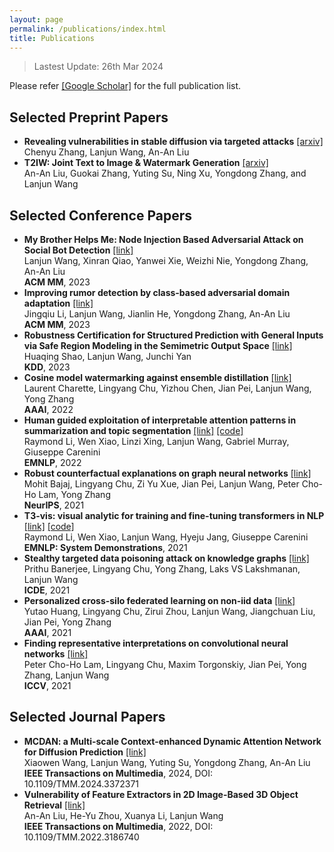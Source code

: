 ```yaml
---
layout: page
permalink: /publications/index.html
title: Publications
---
```


> Lastest Update: 26th Mar 2024&nbsp;

Please refer [[Google Scholar]](https://scholar.google.com/citations?hl=zh-CN&user=-uhnrYUAAAAJ) for the full publication list.

## Selected Preprint Papers
- **Revealing vulnerabilities in stable diffusion via targeted attacks** [[arxiv]](https://arxiv.org/pdf/2401.08725v1.pdf) <br>Chenyu Zhang, Lanjun Wang, An-An Liu<br>
- **T2IW: Joint Text to Image & Watermark Generation** [[arxiv]](https://arxiv.org/pdf/2309.03815.pdf) <br>An-An Liu, Guokai Zhang, Yuting Su, Ning Xu, Yongdong Zhang, and Lanjun Wang<br>


## Selected Conference Papers
  
- **My Brother Helps Me: Node Injection Based Adversarial Attack on Social Bot Detection** [[link]](https://dl.acm.org/doi/abs/10.1145/3581783.3612396) <br>Lanjun Wang, Xinran Qiao, Yanwei Xie, Weizhi Nie, Yongdong Zhang, An-An Liu<br> **ACM MM**, 2023
- **Improving rumor detection by class-based adversarial domain adaptation** [[link]](https://dl.acm.org/doi/abs/10.1145/3581783.3612501) <br>Jingqiu Li, Lanjun Wang, Jianlin He, Yongdong Zhang, An-An Liu<br> **ACM MM**, 2023
- **Robustness Certification for Structured Prediction with General Inputs via Safe Region Modeling in the Semimetric Output Space** [[link]](https://dl.acm.org/doi/abs/10.1145/3580305.3599493) <br>Huaqing Shao, Lanjun Wang, Junchi Yan<br> **KDD**, 2023
- **Cosine model watermarking against ensemble distillation** [[link]](https://ojs.aaai.org/index.php/AAAI/article/view/21184) <br>Laurent Charette, Lingyang Chu, Yizhou Chen, Jian Pei, Lanjun Wang, Yong Zhang<br> **AAAI**, 2022
- **Human guided exploitation of interpretable attention patterns in summarization and topic segmentation** [[link]](https://aclanthology.org/2022.emnlp-main.694/) [[code]](https://github.com/raymondzmc/Attention-Pattern-Exploitation) <br>Raymond Li, Wen Xiao, Linzi Xing, Lanjun Wang, Gabriel Murray, Giuseppe Carenini<br> **EMNLP**, 2022
- **Robust counterfactual explanations on graph neural networks** [[link]](https://proceedings.neurips.cc/paper/2021/file/2c8c3a57383c63caef6724343eb62257-Paper.pdf) <br>Mohit Bajaj, Lingyang Chu, Zi Yu Xue, Jian Pei, Lanjun Wang, Peter Cho-Ho Lam, Yong Zhang<br> **NeurIPS**, 2021
- **T3-vis: visual analytic for training and fine-tuning transformers in NLP** [[link]](https://aclanthology.org/2021.emnlp-demo.26.pdf) [[code]](https://github.com/raymondzmc/T3-Vis) <br>Raymond Li, Wen Xiao, Lanjun Wang, Hyeju Jang, Giuseppe Carenini<br> **EMNLP: System Demonstrations**, 2021
- **Stealthy targeted data poisoning attack on knowledge graphs** [[link]](https://ieeexplore.ieee.org/abstract/document/9458733/) <br>Prithu Banerjee, Lingyang Chu, Yong Zhang, Laks VS Lakshmanan, Lanjun Wang<br> **ICDE**, 2021
- **Personalized cross-silo federated learning on non-iid data** [[link]](https://ojs.aaai.org/index.php/AAAI/article/view/16960/16767) <br>Yutao Huang, Lingyang Chu, Zirui Zhou, Lanjun Wang, Jiangchuan Liu, Jian Pei, Yong Zhang<br> **AAAI**, 2021
- **Finding representative interpretations on convolutional neural networks** [[link]](https://openaccess.thecvf.com/content/ICCV2021/papers/Lam_Finding_Representative_Interpretations_on_Convolutional_Neural_Networks_ICCV_2021_paper.pdf) <br>Peter Cho-Ho Lam, Lingyang Chu, Maxim Torgonskiy, Jian Pei, Yong Zhang, Lanjun Wang<br> **ICCV**, 2021

## Selected Journal Papers

- **MCDAN: a Multi-scale Context-enhanced Dynamic Attention Network for Diffusion Prediction** [[link]](https://ieeexplore.ieee.org/document/10457949) <br>Xiaowen Wang, Lanjun Wang, Yuting Su, Yongdong Zhang, An-An Liu<br>**IEEE Transactions on Multimedia**, 2024, DOI: 10.1109/TMM.2024.3372371
- **Vulnerability of Feature Extractors in 2D Image-Based 3D Object Retrieval** [[link]](https://ieeexplore.ieee.org/abstract/document/9808336) <br>An-An Liu, He-Yu Zhou, Xuanya Li, Lanjun Wang <br>**IEEE Transactions on Multimedia**, 2022, DOI: 10.1109/TMM.2022.3186740
